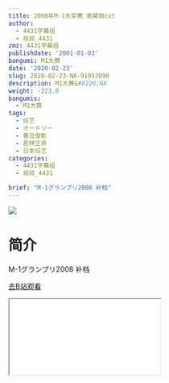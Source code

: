 ```yaml
---
title: 2008年M-1大奖赛 奥黛丽cut
author:
  - 4431字幕组
  - 叔叔_4431
zmz: 4431字幕组
publishdate: '2001-01-03'
bangumi: M1大赛
date: '2020-02-23'
slug: 2020-02-23-NA-91053090
description: M1大赛&#8226;NA
weight: -223.0
bangumis:
  - M1大赛
tags:
  - 综艺
  - オードリー
  - 春日俊彰
  - 若林正恭
  - 日本综艺
categories:
  - 4431字幕组
  - 叔叔_4431

brief: "M-1グランプリ2008 补档"
---
```

![](https://raw.githubusercontent.com/tcgriffith/owaraisite/master/static/tmpimg/64ff04b0b53057a1d4923734010102ec0a7c425c.jpg.480.jpg)
# 简介  
M-1グランプリ2008
补档  

[去B站观看](https://www.bilibili.com/video/av91053090/)
<div class ="resp-container"><iframe class="testiframe" src="//player.bilibili.com/player.html?aid=91053090"", scrolling="no", allowfullscreen="true" > </iframe></div> 
